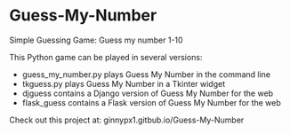 # Guess-My-Number

Simple Guessing Game: Guess my number 1-10

This Python game can be played in several versions:
  - guess_my_number.py plays Guess My Number in the command line
  - tkguess.py plays Guess My Number in a Tkinter widget
  - djguess contains a Django version of Guess My Number for the web
  - flask_guess contains a Flask version of Guess My Number for the web

Check out this project at: ginnypx1.gitbub.io/Guess-My-Number